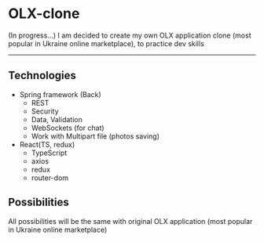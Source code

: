 # OLX-clone
(In progress...) I am decided to create my own OLX application clone (most popular in Ukraine online marketplace), to practice dev skills
___
## Technologies
* Spring framework (Back)
    * REST
    * Security
    * Data, Validation
    * WebSockets (for chat)
    * Work with Multipart file (photos saving)
* React(TS, redux)
    * TypeScript
    * axios
    * redux
    * router-dom
## Possibilities
All possibilities will be the same with original OLX application (most popular in Ukraine online marketplace) 
